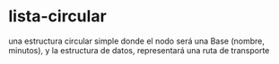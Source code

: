 # lista-circular
una estructura circular simple donde el nodo será una Base (nombre, minutos), y la estructura de datos, representará una ruta de transporte
